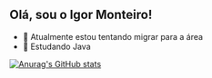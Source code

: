 ## Olá, sou o Igor Monteiro!

- 🔭 Atualmente estou tentando migrar para a área
- 🌱 Estudando Java

[![Anurag's GitHub stats](https://github-readme-stats.vercel.app/api?username=IMonteiroDev&show_icons=true&theme=nightowl)](https://github.com/anuraghazra/github-readme-stats)

